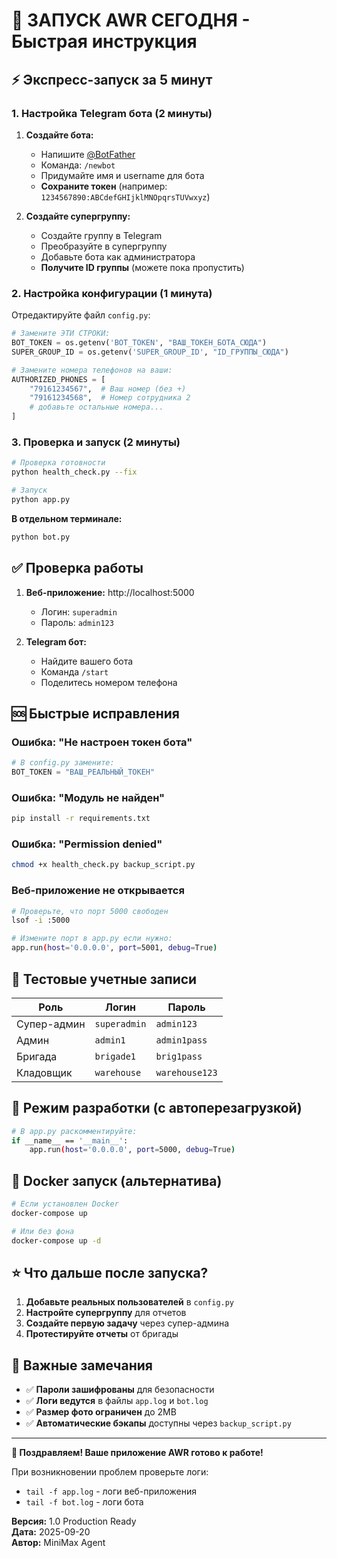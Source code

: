 # 🚀 ЗАПУСК AWR СЕГОДНЯ - Быстрая инструкция

## ⚡ Экспресс-запуск за 5 минут

### 1. Настройка Telegram бота (2 минуты)

1. **Создайте бота:**
   - Напишите [@BotFather](https://t.me/botfather)
   - Команда: `/newbot`
   - Придумайте имя и username для бота
   - **Сохраните токен** (например: `1234567890:ABCdefGHIjklMNOpqrsTUVwxyz`)

2. **Создайте супергруппу:**
   - Создайте группу в Telegram
   - Преобразуйте в супергруппу
   - Добавьте бота как администратора
   - **Получите ID группы** (можете пока пропустить)

### 2. Настройка конфигурации (1 минута)

Отредактируйте файл `config.py`:

```python
# Замените ЭТИ СТРОКИ:
BOT_TOKEN = os.getenv('BOT_TOKEN', "ВАШ_ТОКЕН_БОТА_СЮДА")
SUPER_GROUP_ID = os.getenv('SUPER_GROUP_ID', "ID_ГРУППЫ_СЮДА")

# Замените номера телефонов на ваши:
AUTHORIZED_PHONES = [
    "79161234567",  # Ваш номер (без +)
    "79161234568",  # Номер сотрудника 2
    # добавьте остальные номера...
]
```

### 3. Проверка и запуск (2 минуты)

```bash
# Проверка готовности
python health_check.py --fix

# Запуск
python app.py
```

**В отдельном терминале:**
```bash
python bot.py
```

## ✅ Проверка работы

1. **Веб-приложение:** http://localhost:5000
   - Логин: `superadmin`
   - Пароль: `admin123`

2. **Telegram бот:**
   - Найдите вашего бота
   - Команда `/start`
   - Поделитесь номером телефона

## 🆘 Быстрые исправления

### Ошибка: "Не настроен токен бота"
```python
# В config.py замените:
BOT_TOKEN = "ВАШ_РЕАЛЬНЫЙ_ТОКЕН"
```

### Ошибка: "Модуль не найден"
```bash
pip install -r requirements.txt
```

### Ошибка: "Permission denied"
```bash
chmod +x health_check.py backup_script.py
```

### Веб-приложение не открывается
```bash
# Проверьте, что порт 5000 свободен
lsof -i :5000

# Измените порт в app.py если нужно:
app.run(host='0.0.0.0', port=5001, debug=True)
```

## 📱 Тестовые учетные записи

| Роль | Логин | Пароль |
|------|-------|--------|
| Супер-админ | `superadmin` | `admin123` |
| Админ | `admin1` | `admin1pass` |
| Бригада | `brigade1` | `brig1pass` |
| Кладовщик | `warehouse` | `warehouse123` |

## 🔧 Режим разработки (с автоперезагрузкой)

```bash
# В app.py раскомментируйте:
if __name__ == '__main__':
    app.run(host='0.0.0.0', port=5000, debug=True)
```

## 🐳 Docker запуск (альтернатива)

```bash
# Если установлен Docker
docker-compose up

# Или без фона
docker-compose up -d
```

## ⭐ Что дальше после запуска?

1. **Добавьте реальных пользователей** в `config.py`
2. **Настройте супергруппу** для отчетов
3. **Создайте первую задачу** через супер-админа
4. **Протестируйте отчеты** от бригады

## 🚨 Важные замечания

- ✅ **Пароли зашифрованы** для безопасности
- ✅ **Логи ведутся** в файлы `app.log` и `bot.log`
- ✅ **Размер фото ограничен** до 2MB
- ✅ **Автоматические бэкапы** доступны через `backup_script.py`

---

**🎉 Поздравляем! Ваше приложение AWR готово к работе!**

При возникновении проблем проверьте логи:
- `tail -f app.log` - логи веб-приложения
- `tail -f bot.log` - логи бота

**Версия:** 1.0 Production Ready  
**Дата:** 2025-09-20  
**Автор:** MiniMax Agent

